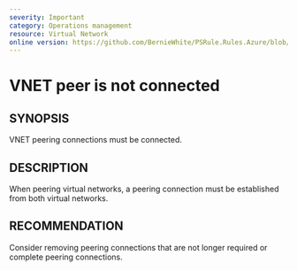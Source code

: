 ```yaml
---
severity: Important
category: Operations management
resource: Virtual Network
online version: https://github.com/BernieWhite/PSRule.Rules.Azure/blob/master/docs/rules/en/Azure.VNET.PeerState.md
---
```


# VNET peer is not connected

## SYNOPSIS

VNET peering connections must be connected.

## DESCRIPTION

When peering virtual networks, a peering connection must be established from both virtual networks.

## RECOMMENDATION

Consider removing peering connections that are not longer required or complete peering connections.
